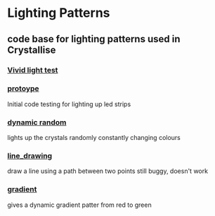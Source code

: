 # Lighting Patterns

## code base for lighting patterns used in Crystallise

### [Vivid light test](https://github.com/will-weng/vivid17/tree/master/lighting_patterns/Vivid2017_Light_Test)
### [protoype](https://github.com/will-weng/vivid17/tree/master/lighting_patterns/prototype)

Initial code testing for lighting up led strips

### [dynamic random](https://github.com/will-weng/vivid17/tree/master/lighting_patterns/dynamic_random)

lights up the crystals randomly constantly changing colours

### [line_drawing](https://github.com/will-weng/vivid17/tree/master/lighting_patterns/line_drawing)

draw a line using a path between two points
still buggy, doesn't work

### [gradient](https://github.com/will-weng/vivid17/tree/master/lighting_patterns/gradient)

gives a dynamic gradient patter from red to green